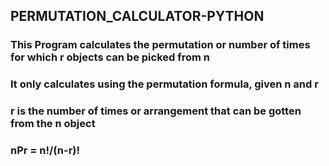 ## PERMUTATION_CALCULATOR-PYTHON
### This Program calculates the permutation or number of times for which r objects can be picked from n
### It only calculates using the permutation formula, given n and r
### r is the number of times or arrangement that can be gotten from the n object
### nPr = n!/(n-r)!
